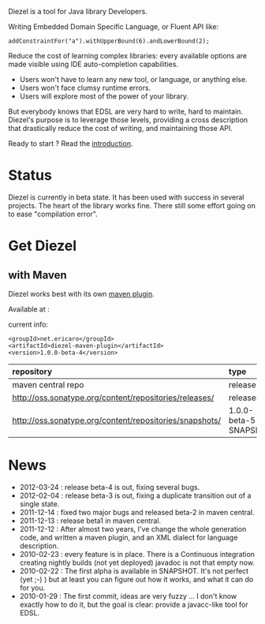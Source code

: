 Diezel is a tool for Java library Developers.


Writing Embedded Domain Specific Language, or Fluent API like:

```
addConstraintFor("a").withUpperBound(6).andLowerBound(2);
```

Reduce the cost of learning complex libraries: every available options are made visible using IDE auto-completion capabilities.

  * Users won't have to learn any new tool, or language, or anything else.
  * Users won't face clumsy runtime errors.
  * Users will explore most of the power of your library.

But everybody knows that EDSL  are very hard to write, hard to maintain.
Diezel's purpose is to leverage those levels, providing a cross description that drastically reduce the cost of writing, and maintaining those API.

Ready to start ? Read the [introduction](DiezelLanguage.md).

# Status #

Diezel is currently in beta state. It has been used with success in several projects. The heart of the library works fine. There still some effort going on to ease "compilation error".

# Get Diezel #

## with Maven ##

Diezel works best with its own [maven plugin](DiezelMavenPlugin.md).

Available at :

current info:
```
<groupId>net.ericaro</groupId>
<artifactId>diezel-maven-plugin</artifactId>
<version>1.0.0-beta-4</version>
```

| repository | type |status |
|:-----------|:-----|:------|
| maven central repo | release | available |
| http://oss.sonatype.org/content/repositories/releases/  | releases | available |
| http://oss.sonatype.org/content/repositories/snapshots/ | 1.0.0-beta-5-SNAPSHOT | available |


# News #
  * 2012-03-24 : release beta-4 is out, fixing several bugs.
  * 2012-02-04 : release beta-3 is out, fixing a duplicate transition out of a single state.
  * 2011-12-14 : fixed two major bugs and released beta-2 in maven central.
  * 2011-12-13 : release beta1 in maven central.
  * 2011-12-12 : After almost two years, I've change the whole generation code, and written a maven plugin, and an XML dialect for language description.
  * 2010-02-23 : every feature is in place. There is a Continuous integration creating nightly builds (not yet deployed) javadoc is not that empty now.
  * 2010-02-22 : The first alpha is available in SNAPSHOT. It's not perfect (yet ;-) ) but at least you can figure out how it works, and what it can do for you.
  * 2010-01-29 : The first commit, ideas are very fuzzy ... I don't know exactly how to do it, but the goal is clear: provide a javacc-like tool for EDSL.
